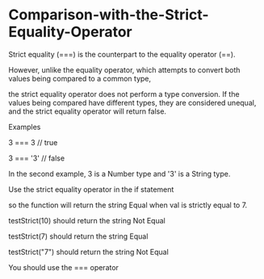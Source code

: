 # Comparison-with-the-Strict-Equality-Operator

Strict equality (===) is the counterpart to the equality operator (==).

However, unlike the equality operator, which attempts to convert both values being compared to a common type, 

the strict equality operator does not perform a type conversion.
If the values being compared have different types, they are considered unequal, and the strict equality operator will return false.

Examples

3 ===  3  // true

3 === '3' // false


In the second example, 3 is a Number type and '3' is a String type.


Use the strict equality operator in the if statement 


so the function will return the string Equal when val is strictly equal to 7.

testStrict(10) should return the string Not Equal

testStrict(7) should return the string Equal

testStrict("7") should return the string Not Equal

You should use the === operator






